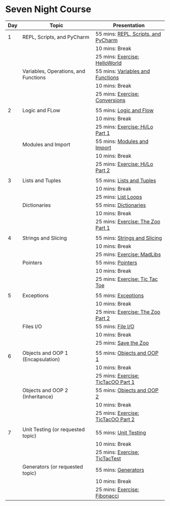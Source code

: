 # Seven Night Course
 
| Day   | Topic                                 | Presentation                            |
| ----- | -----                                 | -------                                 |
| 1     | REPL, Scripts, and PyCharm            | 55 mins: [REPL, Scripts, and PyCharm]() |
|       |                                       | 10 mins: Break                          |
|       |                                       | 25 mins: [Exercise: HelloWorld]()       |
|       | Variables, Operations, and Functions  | 55 mins: [Variables and Functions]()    |
|       |                                       | 10 mins: Break                          |
|       |                                       | 25 mins: [Exercise: Conversions]()      |
| | | |
| 2     | Logic and FLow                        | 55 mins: [Logic and Flow]()             |
|       |                                       | 10 mins: Break                          |             
|       |                                       | 25 mins: [Exercise: Hi/Lo Part 1]()     |
|       | Modules and Import                    | 55 mins: [Modules and Import]()         |
|       |                                       | 10 mins: Break                          |
|       |                                       | 25 mins: [Exercise: Hi/Lo Part 2]()     |
| | | |
| 3     | Lists and Tuples                      | 55 mins: [Lists and Tuples]()           |
|       |                                       | 10 mins: Break                          |
|       |                                       | 25 mins: [List Loops]()                 |
|       | Dictionaries                          | 55 mins: [Dictionaries]()               |
|       |                                       | 10 mins: Break                          |
|       |                                       | 25 mins: [Exercise: The Zoo Part 1]()   |
| | | |
| 4     | Strings and Slicing                   | 55 mins: [Strings and Slicing]()        |
|       |                                       | 10 mins: Break                          |
|       |                                       | 25 mins: [Exercise: MadLibs]()          |                                                                                           
|       | Pointers                              | 55 mins: [Pointers]()                   |
|       |                                       | 10 mins: Break                          |
|       |                                       | 25 mins: [Exercise: Tic Tac Toe]()      |
| | | |
| 5     | Exceptions                            | 55 mins: [Exceptions]()                 |
|       |                                       | 10 mins: Break                          |
|       |                                       | 25 mins: [Exercise: The Zoo Part 2]()   | 
|       | Files I/O                             | 55 mins: [File I/O]()                   |
|       |                                       | 10 mins: Break                          |
|       |                                       | 25 mins: [Save the Zoo]()               |
| | | |
| 6     | Objects and OOP 1 (Encapsulation)     | 55 mins: [Objects and OOP 1]()          |
|       |                                       | 10 mins: Break                          |
|       |                                       | 25 mins: [Exercise: TicTacOO Part 1]()  |
|       | Objects and OOP 2 (Inheritance)       | 55 mins: [Objects and OOP 2]()          |
|       |                                       | 10 mins: Break                          |
|       |                                       | 25 mins: [Exercise: TicTacOO Part 2]()  |
| | | |
| 7     | Unit Testing (or requested topic)     | 55 mins: [Unit Testing]()               |
|       |                                       | 10 mins: Break                          |
|       |                                       | 25 mins: [Exercise: TicTacTest]()       |
|       | Generators (or requested topic)       | 55 mins: [Generators]()                 |
|       |                                       | 10 mins: Break                          |
|       |                                       | 25 mins: [Exercise: Fibonacci]()        |